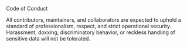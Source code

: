 Code of Conduct

All contributors, maintainers, and collaborators are expected to uphold a standard of professionalism, respect, and strict operational security. Harassment, doxxing, discriminatory behavior, 
or reckless handling of sensitive data will not be tolerated. 

